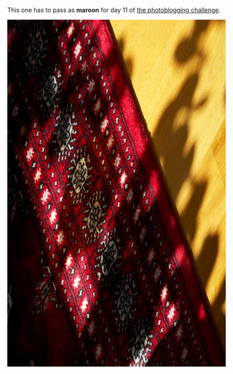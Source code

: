 ---
---

This one has to pass as **maroon** for day 11 of [the photoblogging challenge](https://micro.welltempered.net/2022/04/30/the-may-photoblogging.html).

<img src="/images/maroon.jpg" alt="A red, sorry maroon, rug against oak wood flooring." width="1200" height="800" />
